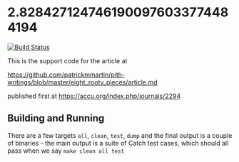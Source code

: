 2.8284271247461900976033774484194
===

[![Build Status](https://travis-ci.org/patrickmmartin/2.8284271247461900976033774484194.svg?branch=master)](https://travis-ci.org/patrickmmartin/2.8284271247461900976033774484194)

This is the support code for the article at

https://github.com/patrickmmartin/pith-writings/blob/master/eight_rooty_pieces/article.md

published first at https://accu.org/index.php/journals/2294

Building and Running
---

There are a few targets `all`, `clean`, `test`,  `dump` and the final output is a couple of binaries - the main output is a suite of Catch test cases, which should all pass when we say `make clean all test`  

